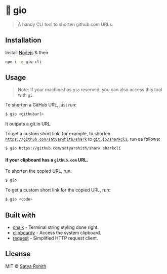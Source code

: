 # 🔗 gio
> A handy CLI tool to shorten github.com URLs.

## Installation

Install [Nodejs](https://nodejs.org) & then

```sh
npm i -g gio-cli
```

## Usage

> Note: If your machine has `gio` reserved, you can also access this tool with `gi`.

To shorten a GitHub URL, just run:
```sh
$ gio <githuburl>
```
It outputs a git.io URL.

To get a custom short link, for example, to shorten [`https://github.com/satyarohith/shark`](https://github.com/satyarohith/shark) to [`git.io/sharkcli`](git.io/sharkcli), run as follows:
```sh
$ gio https://github.com/satyarohith/shark sharkcli
```

#### If your clipboard has a `github.com` URL.

To shorten the copied URL, run:
```sh
$ gio
```

To get a custom short link for the copied URL, run:
```sh
$ gio <code>
```

## Built with

- [chalk](https://github.com/chalk/chalk) - Terminal string styling done right.
- [clipboardy](https://github.com/sindresorhus/clipboardy) - Access the system clipboard.
- [request](https://github.com/request/request) - Simplified HTTP request client.

## License

MIT © [Satya Rohith](https://satyarohith.com)
